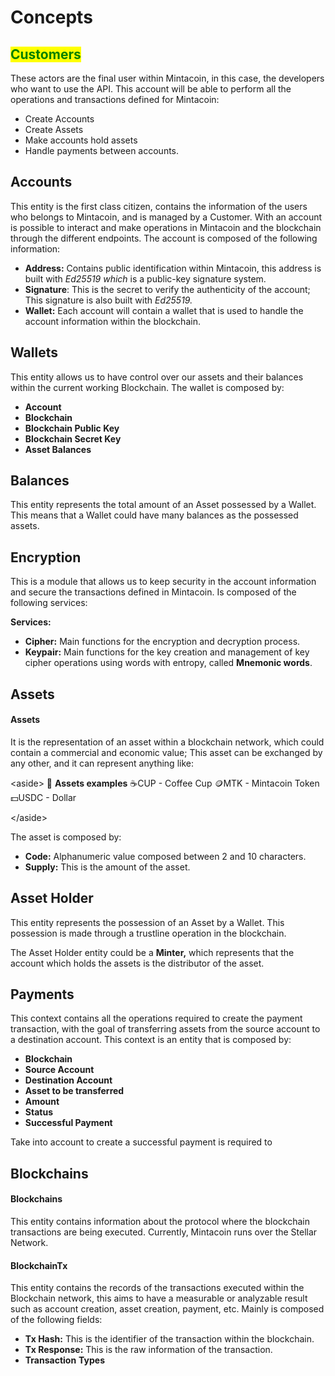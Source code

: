 # Concepts

## <mark style="color:green;">Customers</mark>

These actors are the final user within Mintacoin, in this case, the developers who want to use the API. This account will be able to perform all the operations and transactions defined for Mintacoin:

* Create Accounts
* Create Assets
* Make accounts hold assets
* Handle payments between accounts.

## **Accounts**

This entity is the first class citizen, contains the information of the users who belongs to Mintacoin, and is managed by a Customer. With an account is possible to interact and make operations in Mintacoin and the blockchain through the different endpoints. The account is composed of the following information:

* **Address:** Contains public identification within Mintacoin, this address is built with _Ed25519 which_ is a public-key signature system.
* **Signature**: This is the secret to verify the authenticity of the account; This signature is also built with _Ed25519._
* **Wallet:** Each account will contain a wallet that is used to handle the account information within the blockchain.

## **Wallets**

This entity allows us to have control over our assets and their balances within the current working Blockchain. The wallet is composed by:

* **Account**
* **Blockchain**
* **Blockchain Public Key**
* **Blockchain Secret Key**
* **Asset Balances**

## Balances

This entity represents the total amount of an Asset possessed by a Wallet. This means that a Wallet could have many balances as the possessed assets.

## **Encryption**

This is a module that allows us to keep security in the account information and secure the transactions defined in Mintacoin. Is composed of the following services:

**Services:**

* **Cipher:** Main functions for the encryption and decryption process.
* **Keypair:** Main functions for the key creation and management of key cipher operations using words with entropy, called **Mnemonic words**.

## **Assets**

#### Assets

It is the representation of an asset within a blockchain network, which could contain a commercial and economic value; This asset can be exchanged by any other, and it can represent anything like:

\<aside> 📌 **Assets examples** ☕CUP - Coffee Cup 🪙MTK - Mintacoin Token 💵USDC - Dollar

\</aside>

The asset is composed by:

* **Code:** Alphanumeric value composed between 2 and 10 characters.
* **Supply:** This is the amount of the asset.

## Asset Holder

This entity represents the possession of an Asset by a Wallet. This possession is made through a trustline operation in the blockchain.

The Asset Holder entity could be a **Minter,** which represents that the account which holds the assets is the distributor of the asset.

## **Payments**

This context contains all the operations required to create the payment transaction, with the goal of transferring assets from the source account to a destination account. This context is an entity that is composed by:

* **Blockchain**
* **Source Account**
* **Destination Account**
* **Asset to be transferred**
* **Amount**
* **Status**
* **Successful Payment**

Take into account to create a successful payment is required to

## **Blockchains**

#### Blockchains

This entity contains information about the protocol where the blockchain transactions are being executed. Currently, Mintacoin runs over the Stellar Network.

#### BlockchainTx

This entity contains the records of the transactions executed within the Blockchain network, this aims to have a measurable or analyzable result such as account creation, asset creation, payment, etc. Mainly is composed of the following fields:

* **Tx Hash:** This is the identifier of the transaction within the blockchain.
* **Tx Response:** This is the raw information of the transaction.
* **Transaction** **Types**
